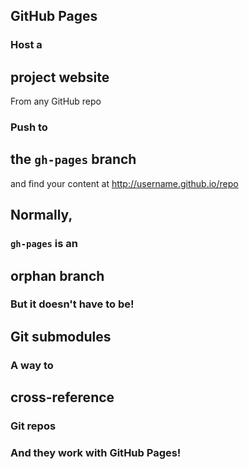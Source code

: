 ## GitHub Pages



### Host a
## project website
From any GitHub repo



### Push to
## the `gh-pages` branch
and find your content at http://username.github.io/repo



## Normally,
### `gh-pages` is an
## orphan branch



### But it doesn't have to be!



## Git submodules



### A way to
## cross-reference
### Git repos



### And they work with GitHub Pages!
